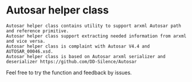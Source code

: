 # Autosar helper class
    Autosar helper class contains utility to support arxml Autosar path and reference primitive. 
    Autosar helper class support extracting needed information from arxml and vice versa.
    Autosar helper class is complaint with Autosar V4.4 and AUTOSAR_00046.xsd.
    Autosar helper class is based on Autosar arxml serializer and deserializer https://github.com/DD-Silence/Autosar

Feel free to try the function and feedback by issues.
